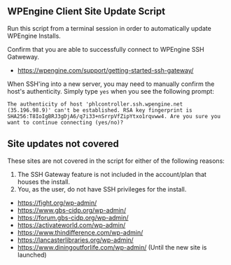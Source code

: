 ## WPEngine Client Site Update Script

Run this script from a terminal session in order to automatically update WPEngine Installs.

Confirm that you are able to successfully connect to WPEngine SSH Gatweway.
* https://wpengine.com/support/getting-started-ssh-gateway/

When SSH'ing into a new server, you may need to manually confirm the host's authenticity. Simply type `yes` when you see the following prompt:

`The authenticity of host 'phlcontroller.ssh.wpengine.net (35.196.98.9)' can't be established.
RSA key fingerprint is SHA256:T8IoIgBRJ3gDjA6/q7i33+nSrrpVfZipYtxo1rqvww4.
Are you sure you want to continue connecting (yes/no)?`


## Site updates not covered

These sites are not covered in the script for either of the following reasons:
1. The SSH Gateway feature is not included in the account/plan that houses the install.
2. You, as the user, do not have SSH privileges for the install.

* https://fight.org/wp-admin/
* https://www.gbs-cidp.org/wp-admin/
* https://forum.gbs-cidp.org/wp-admin/
* https://activateworld.com/wp-admin/
* https://www.thindifference.com/wp-admin/
* https://lancasterlibraries.org/wp-admin/
* https://www.diningoutforlife.com/wp-admin/ (Until the new site is launched)
